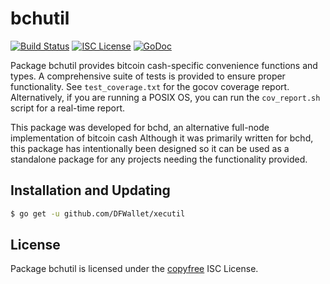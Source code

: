 bchutil
=======

[![Build Status](https://travis-ci.org/gcash/bchutil.svg?branch=master)](https://travis-ci.org/gcash/bchutil)
[![ISC License](http://img.shields.io/badge/license-ISC-blue.svg)](http://copyfree.org)
[![GoDoc](http://img.shields.io/badge/godoc-reference-blue.svg)](http://godoc.org/github.com/DFWallet/xecutil)

Package bchutil provides bitcoin cash-specific convenience functions and types.
A comprehensive suite of tests is provided to ensure proper functionality.  See
`test_coverage.txt` for the gocov coverage report.  Alternatively, if you are
running a POSIX OS, you can run the `cov_report.sh` script for a real-time
report.

This package was developed for bchd, an alternative full-node implementation of
bitcoin cash  Although it was primarily written for bchd, this package has intentionally been designed so it
can be used as a standalone package for any projects needing the functionality
provided.

## Installation and Updating

```bash
$ go get -u github.com/DFWallet/xecutil
```

## License

Package bchutil is licensed under the [copyfree](http://copyfree.org) ISC
License.
